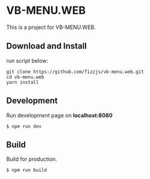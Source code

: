 # VB-MENU.WEB

This is a project for VB-MENU.WEB.

## Download and Install

run script below:

```
git clone https://github.com/fizzjs/vb-menu.web.git
cd vb-menu.web
yarn install
```

## Development

Run development page on **localhost:8080**

```
$ npm run dev
```

## Build

Build for production.

```
$ npm run build
```

